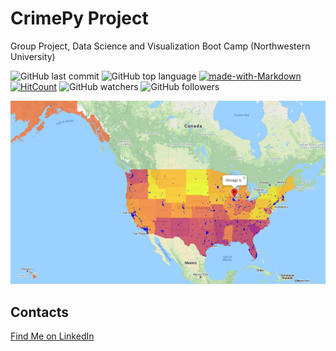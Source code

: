 # CrimePy Project

Group Project, Data Science and Visualization Boot Camp (Northwestern University)

![GitHub last commit](https://img.shields.io/github/last-commit/OlegRyzhkov2020/api-challenge)
![GitHub top language](https://img.shields.io/github/languages/top/OlegRyzhkov2020/api-challenge)
[![made-with-Markdown](https://img.shields.io/badge/Made%20with-Markdown-1f425f.svg)](http://commonmark.org)
[![HitCount](http://hits.dwyl.com/OlegRyzhkov2020/api-challenge.svg)](http://hits.dwyl.com/OlegRyzhkov2020/api-challenge)
![GitHub watchers](https://img.shields.io/github/watchers/OlegRyzhkov2020/api-challenge?label=Watch&style=social)
![GitHub followers](https://img.shields.io/github/followers/OlegRyzhkov2020?label=Follow&style=social)

![final_map](images/crime_rate_2011.png)

## Contacts
[Find Me on
LinkedIn](https://www.linkedin.com/in/oleg-n-ryzhkov/)
